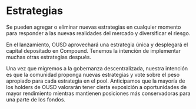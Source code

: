 # Estrategias

Se pueden agregar o eliminar nuevas estrategias en cualquier momento para responder a las nuevas realidades del mercado y diversificar el riesgo.

En el lanzamiento, OUSD aprovechará una estrategia única y desplegará el capital depositado en Compound. Tenemos la intención de implementar muchas otras estrategias después.

Una vez que migremos a la gobernanza descentralizada, nuestra intención es que la comunidad proponga nuevas estrategias y vote sobre el peso apropiado para cada estrategia en el pool. Anticipamos que la mayoría de los holders de OUSD valorarán tener cierta exposición a oportunidades de mayor rendimiento mientras mantienen posiciones más conservadoras para una parte de los fondos.

